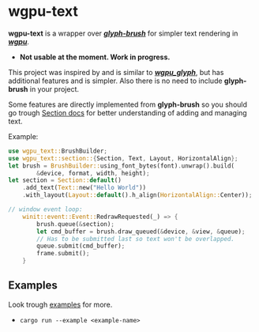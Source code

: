 # wgpu-text
**wgpu-text** is a wrapper over **_[glyph-brush](https://github.com/alexheretic/glyph-brush)_** for simpler text rendering in **_[wgpu](https://github.com/gfx-rs/wgpu)_**.

- **Not usable at the moment. Work in progress.**

This project was inspired by and is similar to **_[wgpu_glyph](https://github.com/hecrj/wgpu_glyph)_**, but has additional features and is simpler. Also there is no need to include **glyph-brush** in your project.

Some features are directly implemented from **glyph-brush** so you should go trough [Section docs](https://docs.rs/glyph_brush/latest/glyph_brush/struct.Section.html) for better understanding of adding and managing text.

Example:
``` Rust
use wgpu_text::BrushBuilder;
use wgpu_text::section::{Section, Text, Layout, HorizontalAlign};
let brush = BrushBuilder::using_font_bytes(font).unwrap().build(
        &device, format, width, height);
let section = Section::default()
    .add_text(Text::new("Hello World"))
    .with_layout(Layout::default().h_align(HorizontalAlign::Center));

// window event loop:
    winit::event::Event::RedrawRequested(_) => {
        brush.queue(&section);
        let cmd_buffer = brush.draw_queued(&device, &view, &queue);
        // Has to be submitted last so text won't be overlapped.
        queue.submit(cmd_buffer);
        frame.submit();
    }
```
## **Examples**
Look trough [examples](https://github.com/Blatko1/wgpu_text/tree/master/examples) for more.
* `cargo run --example <example-name>`
